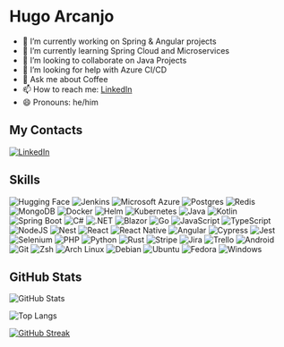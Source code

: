 <!--
**harcanjo/harcanjo** is a ✨ _special_ ✨ repository because its `README.md` (this file) appears on your GitHub profile.

Here are some ideas to get you started:

- 🔭 I’m currently working on ...
- 🌱 I’m currently learning ...
- 👯 I’m looking to collaborate on ...
- 🤔 I’m looking for help with ...
- 💬 Ask me about ...
- 📫 How to reach me: ...
- 😄 Pronouns: ...
- ⚡ Fun fact: ...

badges ref: [https://github.com/inttter/md-badges](https://github.com/inttter/md-badges)
-->

# Hugo Arcanjo

- 🔭 I’m currently working on Spring & Angular projects
- 🌱 I’m currently learning Spring Cloud and Microservices
- 👯 I’m looking to collaborate on Java Projects
- 🤔 I’m looking for help with Azure CI/CD 
- 💬 Ask me about Coffee
- 📫 How to reach me: [LinkedIn](https://www.linkedin.com/in/harcanjo/) 
- 😄 Pronouns: he/him

## My Contacts

[![LinkedIn](https://img.shields.io/badge/LinkedIn-0A66C2?logo=linkedin&logoColor=fff)](https://www.linkedin.com/in/harcanjo/)
<!--
[![Fiverr](https://img.shields.io/badge/Fiverr-1DBF73?logo=fiverr&logoColor=fff)](#)
[![Upwork](https://img.shields.io/badge/Upwork-6FDA44?logo=upwork&logoColor=fff)](#)
![Dev.to](https://img.shields.io/badge/Dev.to-0A0A0A?logo=devdotto&logoColor=white)
![freeCodeCamp](https://img.shields.io/badge/freeCodeCamp-0A0A23?logo=freecodecamp&logoColor=fff)
-->

## Skills
![Hugging Face](https://img.shields.io/badge/Hugging%20Face-FFD21E?logo=huggingface&logoColor=000)
![Jenkins](https://img.shields.io/badge/Jenkins-D24939?logo=jenkins&logoColor=white)
![Microsoft Azure](https://custom-icon-badges.demolab.com/badge/Microsoft%20Azure-0089D6?logo=msazure&logoColor=white)
![Postgres](https://img.shields.io/badge/Postgres-%23316192.svg?logo=postgresql&logoColor=white)
![Redis](https://img.shields.io/badge/Redis-%23DD0031.svg?logo=redis&logoColor=white)
![MongoDB](https://img.shields.io/badge/MongoDB-%234ea94b.svg?logo=mongodb&logoColor=white)
![Docker](https://img.shields.io/badge/Docker-2496ED?logo=docker&logoColor=fff)
![Helm](https://img.shields.io/badge/Helm-0F1689?logo=helm&logoColor=fff)
![Kubernetes](https://img.shields.io/badge/Kubernetes-326CE5?logo=kubernetes&logoColor=fff)
![Java](https://img.shields.io/badge/Java-%23ED8B00.svg?logo=openjdk&logoColor=white)
![Kotlin](https://img.shields.io/badge/Kotlin-%237F52FF.svg?logo=kotlin&logoColor=white)
![Spring Boot](https://img.shields.io/badge/Spring%20Boot-6DB33F?logo=springboot&logoColor=fff)
![C#](https://custom-icon-badges.demolab.com/badge/C%23-%23239120.svg?logo=cshrp&logoColor=white)
![.NET](https://img.shields.io/badge/.NET-512BD4?logo=dotnet&logoColor=fff)
![Blazor](https://img.shields.io/badge/Blazor-512BD4?logo=blazor&logoColor=fff)
![Go](https://img.shields.io/badge/Go-%2300ADD8.svg?&logo=go&logoColor=white)
![JavaScript](https://img.shields.io/badge/JavaScript-F7DF1E?logo=javascript&logoColor=000)
![TypeScript](https://img.shields.io/badge/TypeScript-3178C6?logo=typescript&logoColor=fff)
![NodeJS](https://img.shields.io/badge/Node.js-6DA55F?logo=node.js&logoColor=white)
![Nest](https://img.shields.io/badge/Nest.js-%23E0234E.svg?logo=nestjs&logoColor=white)
![React](https://img.shields.io/badge/React-%2320232a.svg?logo=react&logoColor=%2361DAFB)
![React Native](https://img.shields.io/badge/React_Native-%2320232a.svg?logo=react&logoColor=%2361DAFB)
![Angular](https://img.shields.io/badge/Angular-%23DD0031.svg?logo=angular&logoColor=white)
![Cypress](https://img.shields.io/badge/Cypress-69D3A7?logo=cypress&logoColor=fff)
![Jest](https://img.shields.io/badge/Jest-C21325?logo=jest&logoColor=fff)
![Selenium](https://img.shields.io/badge/Selenium-43B02A?logo=selenium&logoColor=fff)
![PHP](https://img.shields.io/badge/php-%23777BB4.svg?&logo=php&logoColor=white)
![Python](https://img.shields.io/badge/Python-3776AB?logo=python&logoColor=fff)
![Rust](https://img.shields.io/badge/Rust-%23000000.svg?e&logo=rust&logoColor=white)
![Stripe](https://img.shields.io/badge/Stripe-5851DD?logo=stripe&logoColor=fff)
![Jira](https://img.shields.io/badge/Jira-0052CC?logo=jira&logoColor=fff)
![Trello](https://img.shields.io/badge/Trello-0052CC?logo=trello&logoColor=fff)
![Android](https://img.shields.io/badge/Android-3DDC84?logo=android&logoColor=white)
![Git](https://img.shields.io/badge/Git-F05032?logo=git&logoColor=fff)
![Zsh](https://img.shields.io/badge/Zsh-F15A24?logo=zsh&logoColor=fff)
![Arch Linux](https://img.shields.io/badge/Arch%20Linux-1793D1?logo=arch-linux&logoColor=fff)
![Debian](https://img.shields.io/badge/Debian-A81D33?logo=debian&logoColor=fff)
![Ubuntu](https://img.shields.io/badge/Ubuntu-E95420?logo=ubuntu&logoColor=white)
![Fedora](https://img.shields.io/badge/Fedora-51A2DA?logo=fedora&logoColor=fff)
![Windows](https://custom-icon-badges.demolab.com/badge/Windows-0078D6?logo=windows11&logoColor=white)

## GitHub Stats

![GitHub Stats](https://github-readme-stats.vercel.app/api?username=harcanjo&theme=transparent&bg_color=000&border_color=30A3DC&show_icons=true&icon_color=30A3DC&title_color=E94D5F&text_color=FFF)

<!-- ![Top Langs](https://github-readme-stats-git-masterrstaa-rickstaa.vercel.app/api/top-langs/?username=harcanjo&bg_color=000&border_color=30A3DC&title_color=E94D5F&text_color=FFF) -->

![Top Langs](https://github-readme-stats-git-masterrstaa-rickstaa.vercel.app/api/top-langs/?username=harcanjo&layout=compact&bg_color=000&border_color=30A3DC&title_color=E94D5F&text_color=FFF)

[![GitHub Streak](https://streak-stats.demolab.com/?user=harcanjo&theme=bear&background=000&border=30A3DC&dates=FFF)](https://git.io/streak-stats)

<!--## My Projects--> 
